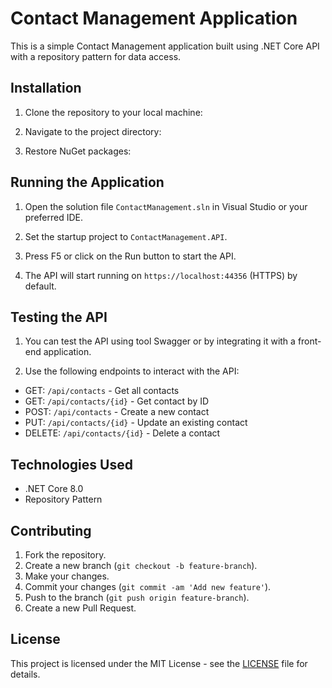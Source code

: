 # Contact Management Application

This is a simple Contact Management application built using .NET Core API with a repository pattern for data access.

## Installation

1. Clone the repository to your local machine:

2. Navigate to the project directory:

3. Restore NuGet packages:


## Running the Application

1. Open the solution file `ContactManagement.sln` in Visual Studio or your preferred IDE.

2. Set the startup project to `ContactManagement.API`.

3. Press F5 or click on the Run button to start the API.

4. The API will start running on `https://localhost:44356` (HTTPS) by default.

## Testing the API

1. You can test the API using tool Swagger or by integrating it with a front-end application.

2. Use the following endpoints to interact with the API:
- GET: `/api/contacts` - Get all contacts
- GET: `/api/contacts/{id}` - Get contact by ID
- POST: `/api/contacts` - Create a new contact
- PUT: `/api/contacts/{id}` - Update an existing contact
- DELETE: `/api/contacts/{id}` - Delete a contact

## Technologies Used

- .NET Core 8.0
- Repository Pattern

## Contributing

1. Fork the repository.
2. Create a new branch (`git checkout -b feature-branch`).
3. Make your changes.
4. Commit your changes (`git commit -am 'Add new feature'`).
5. Push to the branch (`git push origin feature-branch`).
6. Create a new Pull Request.

## License

This project is licensed under the MIT License - see the [LICENSE](LICENSE) file for details.
